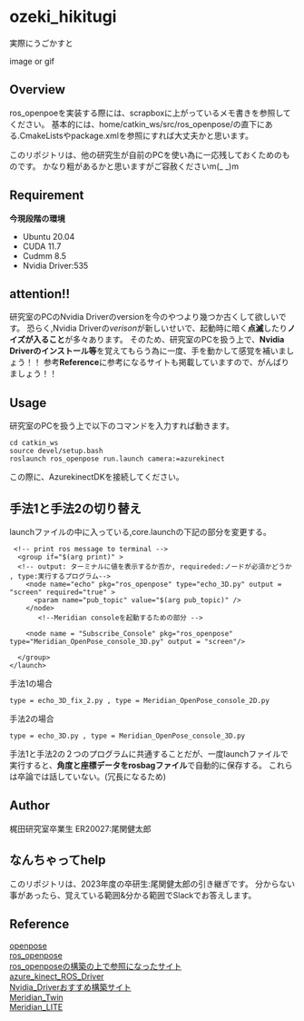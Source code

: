 # ozeki_hikitugi

実際にうごかすと

image or gif

## Overview

ros_openpoeを実装する際には、scrapboxに上がっているメモ書きを参照してください。 基本的には、home/catkin_ws/src/ros_openpose/の直下にある.CmakeListsやpackage.xmlを参照にすれば大丈夫かと思います。

このリポジトリは、他の研究生が自前のPCを使い為に一応残しておくためのものです。
かなり粗があるかと思いますがご容赦くださいm(_ _)m

## Requirement

**今現段階の環境**

- Ubuntu 20.04
- CUDA 11.7
- Cudmm 8.5
- Nvidia Driver:535

## attention!!

研究室のPCのNvidia Driverのversionを今のやつより幾つか古くして欲しいです。
恐らく,Nvidia Driverの*verison*が新しいせいで、起動時に暗く**点滅**したり**ノイズが入ること**が多々あります。
そのため、研究室のPCを扱う上で、**Nvidia Driverのインストール等**を覚えてもらう為に一度、手を動かして感覚を補いましょう！！
参考**Reference**に参考になるサイトも掲載していますので、がんばりましょう！！

## Usage

研究室のPCを扱う上で以下のコマンドを入力すれば動きます。

```
cd catkin_ws
source devel/setup.bash
roslaunch ros_openpose run.launch camera:=azurekinect
```
この際に、AzurekinectDKを接続してください。

## 手法1と手法2の切り替え

launchファイルの中に入っている,core.launchの下記の部分を変更する。

```
 <!-- print ros message to terminal -->
  <group if="$(arg print)" >
  <!-- output: ターミナルに値を表示するか否か, requireded:ノードが必須かどうか , type:実行するプログラム-->
    <node name="echo" pkg="ros_openpose" type="echo_3D.py" output = "screen" required="true" >
      <param name="pub_topic" value="$(arg pub_topic)" />
    </node>
       <!--Meridian consoleを起動するための部分 -->

    <node name = "Subscribe_Console" pkg="ros_openpose" type="Meridian_OpenPose_console_3D.py" output = "screen"/>
    
  </group>
</launch>
```

手法1の場合

```
type = echo_3D_fix_2.py , type = Meridian_OpenPose_console_2D.py
```
手法2の場合
```
type = echo_3D.py , type = Meridian_OpenPose_console_3D.py
```

手法1と手法2の２つのプログラムに共通することだが、一度launchファイルで実行すると、**角度と座標データをrosbagファイル**で自動的に保存する。
これらは卒論では話していない。(冗長になるため)

## Author

梶田研究室卒業生
ER20027:尾関健太郎

## なんちゃってhelp

このリポジトリは、2023年度の卒研生:尾関健太郎の引き継ぎです。 分からない事があったら、覚えている範囲&分かる範囲でSlackでお答えします。


## Reference

[openpose](https://github.com/CMU-Perceptual-Computing-Lab/openpose)  
[ros_openpose](https://github.com/ravijo/ros_openpose)  
[ros_openposeの構築の上で参照になったサイト](https://yoshistl.hatenablog.com/entry/2022/07/31/014254)  
[azure_kinect_ROS_Driver](https://github.com/microsoft/Azure_Kinect_ROS_Driver)  
[Nvidia_Driverおすすめ構築サイト](https://qiita.com/tf63/items/0c6da72fe749319423b4)  
[Meridian_Twin](https://github.com/Ninagawa123/Meridian_TWIN%EF%BF%BC)  
[Meridian_LITE](https://github.com/Ninagawa123/Meridian_LITE)
